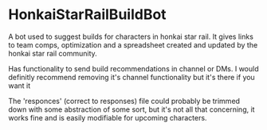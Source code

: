 # HonkaiStarRailBuildBot
A bot used to suggest builds for characters in honkai star rail. It gives links to team comps, optimization and a spreadsheet created and updated by the honkai star rail community.

Has functionality to send build recommendations in channel or DMs. I would definitly recommend removing it's channel functionality but it's there if you want it

The 'responces' (correct to responses) file could probably be trimmed down with some abstraction of some sort, but it's not all that concerning, it works fine and is easily modifiable for upcoming characters.
